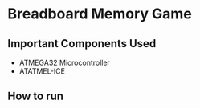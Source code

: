 # Breadboard Memory Game

## Important Components Used

- ATMEGA32 Microcontroller
- ATATMEL-ICE

## How to run
